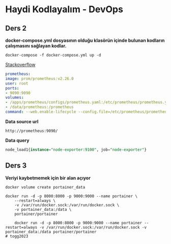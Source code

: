 # Haydi Kodlayalım - DevOps

## Ders 2

**docker-compose.yml dosyasının olduğu klasörün içinde bulunan kodların çalışmasını sağlayan kodlar.**

```shell
docker-compose -f docker-compose.yml up -d
```

[Stackoverflow](`https://stackoverflow:com/questions/52523610/cant-load-prometheus-yml-config-file-with-docker-prom-prometheus:)
```yml
prometheus:
image: prom/prometheus:v2.26.0
user: root
ports:
- 9090:9090
volumes:
- /apps/prometheus/configs/prometheus.yaml:/etc/prometheus/prometheus.yaml
- /data/prometheus:/prometheus
command: --web.enable-lifecycle --config.file=/etc/prometheus/prometheus.yml
```

**Data source url**
```
http://prometheus:9090/
```

**Data query**

```sql
node_load1{instance="node-exporter:9100", job="node-exporter"}
```


## Ders 3

**Veriyi kaybetmemek için bir alan açıyor**

```shell
docker volume create portainer_data
```

```shell
docker run -d -p 8000:8000 -p 9000:9000 --name portainer \
    --restart=always \
    -v /var/run/docker.sock:/var/run/docker.sock \
    -v portainer_data:/data \
    portainer/portainer
    
    docker run -d -p 8000:8000 -p 9000:9000 --name portainer --restart=always -v /var/run/docker.sock:/var/run/docker.sock -v portainer_data:/data portainer/portainer 
# togg2023
```